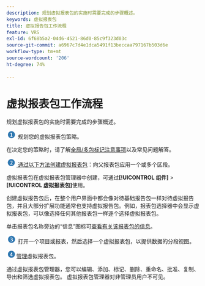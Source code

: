 ```yaml
---
description: 规划虚拟报表包的实施时需要完成的步骤概述。
keywords: 虚拟报表包
title: 虚拟报告包工作流程
feature: VRS
exl-id: 6f68b5a2-04d6-4521-86d0-85c9f323d03c
source-git-commit: a6967c7d4e1dca5491f13beccaa797167b503d6e
workflow-type: tm+mt
source-wordcount: '206'
ht-degree: 74%

---
```


# 虚拟报表包工作流程

规划虚拟报表包的实施时需要完成的步骤概述。

![](/help/admin/tools/manage-rs/edit-settings/general/c-server-side-forwarding/assets/step1_icon.png) 规划您的虚拟报表包策略。

在决定您的策略时，请了解[全局/多包标记注意事项](/help/components/vrs/vrs-considerations.md)以及常见问题解答。

![](/help/admin/tools/manage-rs/edit-settings/general/c-server-side-forwarding/assets/step2_icon.png)[ 通过以下方法创建虚拟报表包](/help/components/vrs/c-workflow-vrs/vrs-create.md)：向父报表包应用一个或多个区段。

虚拟报表包在虚拟报表包管理器中创建，可通过&#x200B;**[!UICONTROL 组件]** > **[!UICONTROL 虚拟报表包]**&#x200B;使用。

创建虚拟报告包后，在整个用户界面中都会像对待基础报告包一样对待虚拟报告包，并且大部分扩展功能通常也支持虚拟报告包。例如，报表包选择器中会显示虚拟报表包，可以像选择任何其他报表包一样逐个选择虚拟报表包。

单击报表包名称旁边的“信息”图标可[查看有关该报表包的信息](/help/components/vrs/c-workflow-vrs/vrs-view.md)。

![](/help/admin/tools/manage-rs/edit-settings/general/c-server-side-forwarding/assets/step3_icon.png) 打开一个项目或报表，然后选择一个虚拟报表包，以提供数据的分段视图。

![](assets/step4_icon.png)[管理](/help/components/vrs/c-workflow-vrs/vrs-manage.md)虚拟报表包。

通过虚拟报表包管理器，您可以编辑、添加、标记、删除、重命名、批准、复制、导出和筛选虚拟报表包。 虚拟报表包管理器对非管理员用户不可见。
